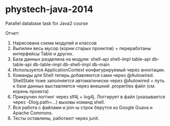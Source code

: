 phystech-java-2014
==================

Parallel database task for Java2 course

Отчет: 
1. Нарисована схема модулей и классов
2. Выпилен весь мусор (корни старых проектов) + переработаны интерфейсы Table и других.
3. База данных разделена на модули:
   shell-api
   shell-impl
   table-api
   db-table-api
   db-table-impl
   db-shell-impl
   db-main
4. Используется ApplicationContext конфигурируемый через аннотации. 
5. Команды для Shell теперь добавляются сами через @Autowired. ShellState тоже заполняется автоматически через @Autowired + 
   путь к базе данных выставляется через внешний .properties файл (см. корень проекта)
5. Прикручен логгинг через slf4j + log4j. Логгирует в файл (указывается через -Dlog.path=...) вызовы команд shell. 
6. Вся работа с файлами и join-ы строк берутся из Google Guava и Apache Commons. 
7. Тесты оставлены, работают через junit. 
